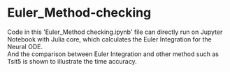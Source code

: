 # Euler_Method-checking  
Code in this 'Euler_Method checking.ipynb' file can directly run on Jupyter Notebook with Julia core, which calculates the Euler Integration for the Neural ODE.  
And the comparison between Euler Integration and other method such as Tsit5 is shown to illustrate the time accuracy. 
